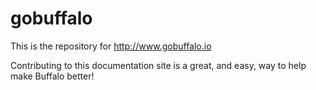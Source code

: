 # gobuffalo
This is the repository for http://www.gobuffalo.io

Contributing to this documentation site is a great, and easy, way to help make Buffalo better! 
